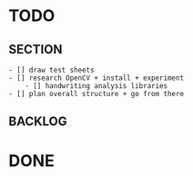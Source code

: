 # TODO

## SECTION
	- [] draw test sheets
	- [] research OpenCV + install + experiment
		- [] handwriting analysis libraries
	- [] plan overall structure + go from there
	

## BACKLOG

# DONE
